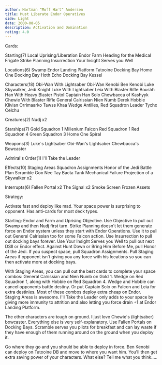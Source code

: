 ```yaml
---
author: Hartman "Moff Hart" Andersen
title: Must Liberate Endor Operatives
side: Light
date: 2000-08-05
description: Activation and Domination
rating: 4.0
---
```

Cards: 

Starting(7)
Local Uprising/Liberation
Endor
Farm
Heading for the Medical Frigate
Strike Planning
Insurrection
Your Insight Serves you Well

Locations(6)
Swamp
Endor Landing Platform
Tatooine Docking Bay
Home One Docking Bay
Hoth Echo Docking Bay
Kessel

Characters(18)
Obi-Wan With Lightsaber
Obi-Wan Kenobi
Ben Kenobi
Luke Skywalker, Jedi Knight
Luke With Lightsaber
Leia With Blaster Rifle
Boushh
Han With Heavy Blaster Pistol
Captain Han Solo
Chewbacca of Kashyyk
Chewie With Blaster Rifle
General Calrissian
Nien Numb
Derek Hobbie Klivian
Orrimaarko
Tawss Khaa
Wedge Antilles, Red Squadron Leader
Tycho Celchu

Creatures(2)
Nudj x2

Starships(7)
Gold Squadron 1
Millenium Falcon
Red Squadron 1
Red Squadron 4
Green Squadron 3
Home One
Spiral

Weapons(3)
Luke's Lightsaber
Obi-Wan's Lightsaber
Chewbacca's Bowcaster

Admiral's Order(1)
I'll Take the Leader

Effects(10)
Staging Areas
Squadron Assignments
Honor of the Jedi
Battle Plan
Scramble
Goo Nee Tay
Bacta Tank
Mechanical Failure
Projection of a Skywalker x2

Interrupts(6)
Fallen Portal x2
The Signal x2
Smoke Screen
Frozen Assets

Strategy: 

Activate fast and deploy like mad.  Your space power is surprising to opponent.  Has anti-cards for most deck types.

Starting: Endor and Farm and Uprising Objective.  Use Objective to pull out Swamp and then Nudj first turn.  Strike Planning doesn't let them generate force on Endor system unless they start with Endor Operations.	Use it to pull out General Calrissian too for some Falcon action.  Use Insurrection to pull out docking bays forever.  Use Your Insight Serves you Well to pull out next DSII or Endor effect.	Against Hunt Down or Bring Him Before Me, pull Honor of the Jedi.  If you suspect space, pull Squadron Assignments.  Pull Staging Areas if opponent isn't giving you any force with his locations so you can then activate more at docking bays.

With Staging Areas, you can pull out the best cards to complete your space combos: General Calrissian and Nien Numb on Gold 1.	Wedge on Red Squadron 1, along with Hobbie on Red Squadron 4.  Wedge and Hobbie can cancel opponents battle destiny.  Or put Captain Solo on Falcon and Leia for extra destinies.  Most of these combos deploy extra cheap on Endor.  Staging Areas is awesome.  I'll Take the Leader only adds to your space by giving more immunity to attrition and also letting you force drain +1 at Endor Landing Platform.

The other characters are tough on ground.  I just love Chewie's (lightsaber) bowcaster.  Everything else is very self-explanatory.  Use Fallen Portals on Docking Bays.  Scramble serves you pilots for breakfast and can lay waste if they have enough of them running around on the ground when you deploy it.

Go where they go and you should be able to deploy in force.  Ben Kenobi can deploy on Tatooine DB and move to where you want him.  You'll then get extra saving power of your characters.  What else?	Tell me what you think.....